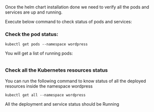 Once the helm chart installation done we need to verify all the pods and services are up and running.

Execute below command to check status of pods and services: 

### Check the pod status:

```execute
kubectl get pods --namespace wordpress
```


You will get a list of running pods:

```
```

### Check all the Kubernetes resources status

You can run the following command to know status of all the deployed resources inside the namespace wordpress


```execute
kubectl get all --namespace wordpress
```

All the deployment and service status should be Running
